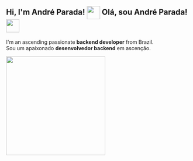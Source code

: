 ## Hi, I'm André Parada! <img align="center" src="https://fonts.gstatic.com/s/e/notoemoji/latest/1f433/512.gif" height="36" />  Olá, sou André Parada! <img align="center" src="https://fonts.gstatic.com/s/e/notoemoji/latest/1f433/512.gif" height="36" />

I'm an ascending passionate **backend developer** from Brazil.  
Sou um apaixonado **desenvolvedor backend** em ascenção. 

<img align="center" src="https://i.giphy.com/media/v1.Y2lkPTc5MGI3NjExODdsY3FobjA0bHBlZHZ4MmZ2emYxODQ4MGh6YmlmMnljcGUyNGgwZyZlcD12MV9pbnRlcm5hbF9naWZfYnlfaWQmY3Q9Zw/1GEATImIxEXVR79Dhk/giphy.gif" height="271" />

<!--
**andregparada/andregparada** is a ✨ _special_ ✨ repository because its `README.md` (this file) appears on your GitHub profile.

Here are some ideas to get you started:

- 🔭 I’m currently working on ...
- 🌱 I’m currently learning ...
- 👯 I’m looking to collaborate on ...
- 🤔 I’m looking for help with ...
- 💬 Ask me about ...
- 📫 How to reach me: ...
- 😄 Pronouns: ...
- ⚡ Fun fact: ...
-->
